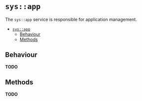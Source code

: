 # `sys::app`
The `sys::app` service is responsible for application management.

- [`sys::app`](#sysapp)
  - [Behaviour](#behaviour)
  - [Methods](#methods)

## Behaviour
**TODO**

## Methods
**TODO**